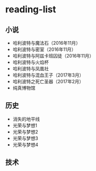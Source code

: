 # reading-list

## 小说

* 哈利波特与魔法石（2016年11月）
* 哈利波特与密室（2016年11月）
* 哈利波特与阿兹卡班囚徒（2016年11月）
* 哈利波特与火焰杯
* 哈利波特与凤凰社
* 哈利波特与混血王子（2017年3月）
* 哈利波特之死亡圣器（2017年2月）
* 纯真博物馆

## 历史

* 消失的地平线
* 光荣与梦想1
* 光荣与梦想2
* 光荣与梦想3
* 光荣与梦想4

## 技术

